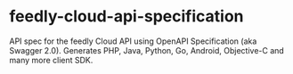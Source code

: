 # feedly-cloud-api-specification
API spec for the feedly Cloud API using OpenAPI Specification (aka Swagger 2.0). Generates PHP, Java, Python, Go, Android, Objective-C and many more client SDK.
